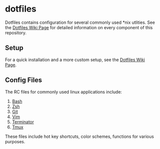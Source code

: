 dotfiles
=========

Dotfiles contains configuration for several commonly used \*nix utlities. See the [Dotfiles Wiki Page](https://github.com/altoduo/dotfiles/wiki) for detailed information on every component of this repository.

Setup
----
For a quick installation and a more custom setup, see the [Dotfiles Wiki Page](https://github.com/altoduo/dotfiles/wiki).

Config Files
---
The RC files for commonly used linux applications include:

1. [Bash](http://www.gnu.org/software/bash/)
2. [Zsh](http://www.zsh.org/)
3. [Git](http://git-scm.com/)
4. [Vim](http://www.vim.org/)
5. [Terminator](http://gnometerminator.blogspot.com/p/introduction.html)
6. [Tmux](http://tmux.sourceforge.net/)

These files include hot key shortcuts, color schemes, functions for various purposes.

